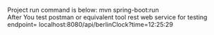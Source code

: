 Project run command is below:
mvn spring-boot:run   
After You test postman or equivalent tool rest web service for testing
endpoint= localhost:8080/api/berlinClock?time=12:25:29